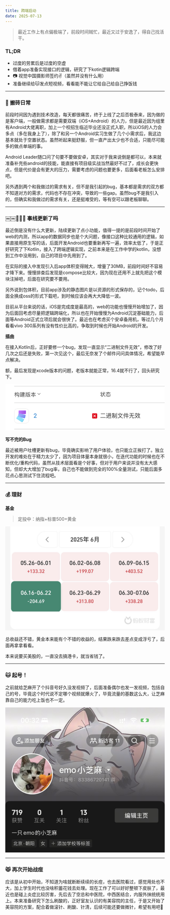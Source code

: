 ```yaml
---
title: 跨端启动
date: 2025-07-13
---
```


> 最近工作上有点偏极端了，前段时间贼忙，最近又过于安逸了，得自己找活干。

### TL;DR

- 过度的劳累后是过度的空虚
- 借着app准备实现接口的逻辑，研究了下kotin逻辑跨端
- 📷 视觉中国摄影师签约✌️（虽然并没有什么用）
- 准备继续给🐱发点短视频，看看能不能让它给自己给自己挣饭钱

---

### 🧱 搬砖日常

前段时间因为遇到技术改造，每天都很痛苦，终于上线了之后否极泰来，因为做的是客户端，一般做需求都是需要双端（iOS+Android）的人力，但是最近因为组里有Android大佬离职，加上一个校招生临近毕业还没正式入职，所以iOS的人力会多点（多在我身上了），除了和另一个Android实习生做了几个小需求后，我这边基本就处于空置状态。虽然听起来挺舒服，但一直产出太少也不合适，只能尽可能多的做点单端的事。

Android Leader随口问了句要不要做安卓，其实对于我来说倒是都可以，本来就准备补充些android的技能，能直接有项目级实战当然最好不过了，成长会更快点，但是代价是会有更大的压力，需要考虑的问题也要更多，后面看老板怎么安排吧。

另外遇到两个和我做过的需求有关，但不是我引起的bug，基本都是需求的双方都不知道对方的需求，代码也不存在冲突，导致的一些gap。虽然bug不是我引入的，但确实和我做过的需求有关，还是挺难受的，等有空可以跟老板聊聊。

---

### ￼￼🧑🏻‍💻 事线更新了吗

最近倒是没有什么大更新，陆续更新了点小功能，值得一提的是前段时间开始了web的内测，所以app的数据同步也是个大问题，像接口这种比较通用的逻辑，如果直接用原生写的话，后面开发Android也要重新再写一遍，效率太低了，于是正好研究了下Kotlin，接入了跨端逻辑实现，之前本来是在工作中学的kotlin，没想到工作中没用到，自己的项目中先用到了。

在实际的接入中发现引入后app体积变得贼大，增量了30MB，前段时间好不容易才降下来。慢慢排查后发现是compose比较大，因为现在还用不上就先把这个模块注掉吧，后面在研究要不要用。

另外说到包体积，目前app涉及的静态图片是以资源的形式保存的，记个todo，后面全换成oss的形式下载吧，到时候应该会再大大降低一波。

目前从平台来说的话，iOS是完成度是最高的，web的功能也慢慢开始增加了，因为后面回考虑尽量把逻辑跨端化，所以也在开始慢慢为Android沉淀基础能力，后面等Android正式立项后就会很快了。最近也在考虑买个安卓备用机，等过几个月看看vivo 300系列有没有性价比高的，争取到时候也开始Android的开发。

**插曲**

在接入Kotlin后，正好要修一个bug，发现一直显示“二进制文件无效”，修改了好几次之后还是失败，第一次见这个，最后无奈发了个邮件问问具体情况，希望能早点解决。

额，最后发现是xcode版本的问题，老版本就能正常，16.4就不行了，回头研究下。

![Image.png](./assets/Image-2419608.png)

**写不完的Bug**

最近被用户吐槽更新有bug，毕竟确实影响了用户体验，也只能立正挨打了。独立开发的难处在于精力太少了，因为项目体量本身就很小，在迭代功能的时候也在不断优化/重构代码，虽然从技术层面看是个好事，但对于用户来说并没有太大感知，但却大大增加了bug率，自己也不能做到完全的100%全量测试，只能后面多花点心思测试下住流程吧。

---

### 💰 理财

**基金**

> 定投中：纳指+标普500+黄金

![Image.jpeg](./assets/Image-2419622.jpeg)

总收益还不错，黄金本来能有个不错的收益的，结果跌来跌去差点变成浮亏了，后面再拿拿看看。

本来说要买美股的，一直没去搞港卡，就当省钱了。

---

### 🐱 起号！

之前就给芝麻开了个抖音号好久没发视频了，后面准备偶尔也发一发视频，包括自己的号，毕竟这个时代说不定哪个视频就爆火了，毕竟流量的基数这么大，让芝麻靠自己的能力吃上饭也不一定。

![Image.jpeg](./assets/Image-20250713231350487.jpeg)

---

### 😾 再次开始战痘

应该是从初中开始，不知道为啥就断断续续的长痘，也去医院看过，感觉用处也不大，加上学生时代也没啥积蓄花钱去处理。现在工作了可以好好整顿下皮肤了，最近也是碰上炎症比较厉害，先后去了空总和中医院，中西医结合，内服外抹统统用上。本来准备研究下怎么刷酸的，正好室友认识的有美容院的主任，于是又开始了美容院的方案，配合着做滚针、刷酸、针清，后续可能还要做微针，希望有用吧🙏

